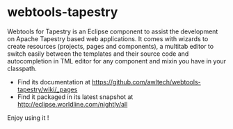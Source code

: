 webtools-tapestry
=================

Webtools for Tapestry is an Eclipse component to assist the development on Apache Tapestry based web applications. It comes with wizards to create resources (projects, pages and components), a multitab editor to switch easily between the templates and their source code and autocompletion in TML editor for any component and mixin you have in your classpath.

- Find its documentation at https://github.com/awltech/webtools-tapestry/wiki/_pages
- Find it packaged in its latest snapshot at http://eclipse.worldline.com/nightly/all

Enjoy using it !
